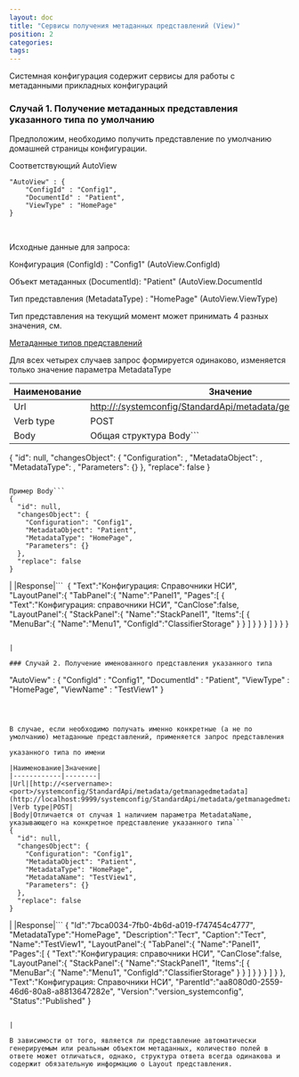```yaml
---
layout: doc
title: "Сервисы получения метаданных представлений (View)"
position: 2
categories: 
tags: 
---
```


Системная конфигурация содержит сервисы для работы с метаданными прикладных конфигураций

### Случай 1. Получение метаданных представления указанного типа по умолчанию

Предположим, необходимо получить представление по умолчанию домашней страницы конфигурации.

Соответствующий AutoView

```
"AutoView" : {
	"ConfigId" : "Config1",
	"DocumentId" : "Patient",
	"ViewType" : "HomePage"	
}
```

 

Исходные данные для запроса:

Конфигурация (ConfigId) : "Config1" (AutoView.ConfigId)

Объект метаданных (DocumentId): "Patient" (AutoView.DocumentId

Тип представления (MetadataType) : "HomePage" (AutoView.ViewType)

Тип представления на текущий момент может принимать 4 разных значения, см.

[Метаданные типов представлений](http://demo.infinnity.ru:8081/display/MC/ViewType)

Для всех четырех случаев запрос формируется одинаково, изменяется только значение параметра MetadataType

|Наименование|Значение|
|------------|--------|
|Url|[http://<servername>:<port>/systemconfig/StandardApi/metadata/getmanagedmetadata](http://localhost:9999/systemconfig/StandardApi/metadata/getmanagedmetadata)|
|Verb type|POST|
|Body|Общая структура Body```
{
  "id": null,
  "changesObject": {
    "Configuration": <ConfigId>,
    "MetadataObject": <DocumentId>,
    "MetadataType": <ViewType>,
    "Parameters": {}
  },
  "replace": false
}
```

Пример Body```
{
  "id": null,
  "changesObject": {
    "Configuration": "Config1",
    "MetadataObject": "Patient",
    "MetadataType": "HomePage",
    "Parameters": {}
  },
  "replace": false
}
```

|
|Response|```
 {
   "Text":"Конфигурация: Справочники НСИ",
   "LayoutPanel":{
      "TabPanel":{
         "Name":"Рanel1",
         "Pages":[
            {
               "Text":"Конфигурация: справочники НСИ",
               "CanClose":false,
               "LayoutPanel":{
                  "StackPanel":{
                     "Name":"StackPanel1",
                     "Items":[
                        {
                           "MenuBar":{
                              "Name":"Menu1",
                              "ConfigId":"ClassifierStorage"
                           }
                        }
                     ]
                  }
               }
            }
         ]
      }
   }
}
```

|

### Случай 2. Получение именованного представления указанного типа

```
"AutoView" : {
	"ConfigId" : "Config1",
	"DocumentId" : "Patient",
	"ViewType" : "HomePage",
	"ViewName" : "TestView1"
}
```

 

В случае, если необходимо получать именно конкретные (а не по умолчанию) метаданные представлений, применяется запрос представления

указанного типа по имени

|Наименование|Значение|
|------------|--------|
|Url|[http://<servername>:<port>/systemconfig/StandardApi/metadata/getmanagedmetadata](http://localhost:9999/systemconfig/StandardApi/metadata/getmanagedmetadata)|
|Verb type|POST|
|Body|Отличается от случая 1 наличием параметра MetadataName, указывающего на конкретное представление указанного типа```
{
  "id": null,
  "changesObject": {
    "Configuration": "Config1",
    "MetadataObject": "Patient",
    "MetadataType": "HomePage",
    "MetadataName": "TestView1",
    "Parameters": {}
  },
  "replace": false
}
```

|
|Response|```
{
   "Id":"7bca0034-7fb0-4b6d-a019-f747454c4777",
   "MetadataType":"HomePage",
   "Description":"Тест",
   "Caption":"Тест",
   "Name":"TestView1",
   "LayoutPanel":{
      "TabPanel":{
         "Name":"Рanel1",
         "Pages":[
            {
               "Text":"Конфигурация: справочники НСИ",
               "CanClose":false,
               "LayoutPanel":{
                  "StackPanel":{
                     "Name":"StackPanel1",
                     "Items":[
                        {
                           "MenuBar":{
                              "Name":"Menu1",
                              "ConfigId":"ClassifierStorage"
                           }
                        }
                     ]
                  }
               }
            }
         ]
      }
   },
   "Text":"Конфигурация: Справочники НСИ",
   "ParentId":"aa8080d0-2559-46d6-80a8-a8813647282e",
   "Version":"version_systemconfig",
   "Status":"Published"
}
```

|

В зависимости от того, является ли представление автоматически генерируемым или реальным объектом метаданных, количество полей в ответе может отличаться, однако, структура ответа всегда одинакова и содержит обязательную информацию о Layout представления.

 

 

